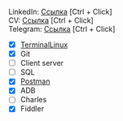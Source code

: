 LinkedIn: [Ссылка](https://www.linkedin.com/in/sanyads/) [Ctrl + Click]  
CV: [Ссылка](https://www.github.com/SanyaDS/SanyaDS/blob/main/QA%20CV%20Resume.pdf/) [Ctrl + Click]  
Telegram: [Ссылка](https://www.t.me/ds2k10/) [Ctrl + Click]

- [x] [TerminalLinux](https://github.com/SanyaDS/TerminalLinux)
- [x] Git
- [ ] Client server
- [ ] SQL
- [x] [Postman](https://github.com/SanyaDS/Postman)
- [x] ADB
- [ ] Charles
- [x] Fiddler
